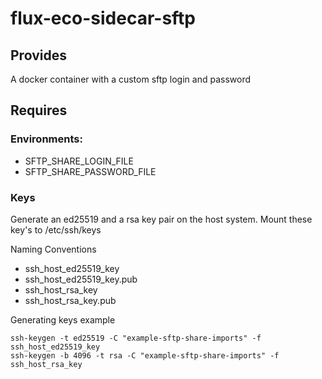 # flux-eco-sidecar-sftp
## Provides
A docker container with a custom sftp login and password
## Requires
### Environments:
- SFTP_SHARE_LOGIN_FILE
- SFTP_SHARE_PASSWORD_FILE

### Keys
Generate an ed25519 and a rsa key pair on the host system. Mount these key's to /etc/ssh/keys

Naming Conventions
- ssh_host_ed25519_key
- ssh_host_ed25519_key.pub
- ssh_host_rsa_key
- ssh_host_rsa_key.pub


Generating keys example
```
ssh-keygen -t ed25519 -C "example-sftp-share-imports" -f ssh_host_ed25519_key
ssh-keygen -b 4096 -t rsa -C "example-sftp-share-imports" -f ssh_host_rsa_key
```

